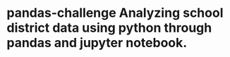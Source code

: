# pandas-challenge Analyzing school district data using python through pandas and jupyter notebook.
